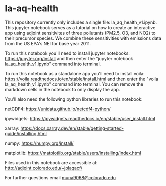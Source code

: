 # la-aq-health

This repository currently only includes a single file: la_aq_health_v1.ipynb. This jupyter notebook serves as a tutorial on how to create an interactive app using adjoint sensitivites of three pollutants (PM2.5, O3, and NO2) to their precursor species. We combine these sensitivities with emissions data from the US EPA's NEI for base year 2011. 



To run this notebook you'll need to install jupyter notebooks: https://jupyter.org/install and then enter the "jupyter notebook la_aq_health_v1.ipynb" command into terminal.



To run this notebook as a standalone app you'll need to install voila: https://voila.readthedocs.io/en/stable/install.html and then enter the "voila la_aq_health_v1.ipynb" command into terminal. You can remove the markdown cells in the notebook to only display the app.



You'll also need the following python libraries to run this notebook:

netCDF4: https://unidata.github.io/netcdf4-python/

ipywidgets: https://ipywidgets.readthedocs.io/en/stable/user_install.html

xarray: https://docs.xarray.dev/en/stable/getting-started-guide/installing.html

numpy: https://numpy.org/install/

matplotlib: https://matplotlib.org/stable/users/installing/index.html




Files used in this notebook are accessible at: http://adjoint.colorado.edu/~jplaqacf/

For further questions email muna9068@colorado.edu
